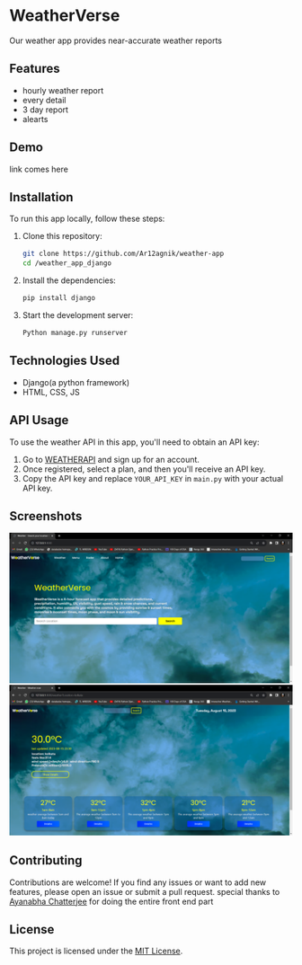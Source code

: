 
# <h1>WeatherVerse</h1>


Our weather app provides near-accurate weather reports 

## Features

- hourly weather report
- every detail
- 3 day report
- alearts

## Demo

link comes here
## Installation

To run this app locally, follow these steps:

1. Clone this repository:
   ```bash
   git clone https://github.com/Ar12agnik/weather-app
   cd /weather_app_django
   ```

2. Install the dependencies:
   ```bash
   pip install django
   ```

3. Start the development server:
   ```bash
   Python manage.py runserver
   ```

## Technologies Used

- Django(a python framework)
- HTML, CSS, JS

## API Usage

To use the weather API in this app, you'll need to obtain an API key:

1. Go to [WEATHERAPI](https://www.weatherapi.com/) and sign up for an account.
2. Once registered, select a plan, and then you'll receive an API key.
3. Copy the API key and replace `YOUR_API_KEY` in `main.py` with your actual API key.

## Screenshots
![Screenshot 2](screenshort2.png)
![Screenshot 1](screenshot.png)



## Contributing

Contributions are welcome! If you find any issues or want to add new features, please open an issue or submit a pull request.
special thanks to [Ayanabha Chatterjee](https://github.com/aYgCOO) for doing the entire front end part

## License

This project is licensed under the [MIT License](./LICENSE).
